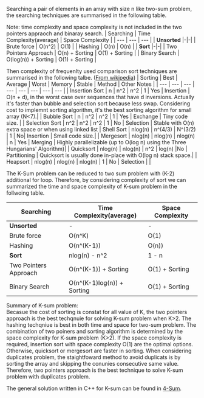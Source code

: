 Searching a pair of elements in an array with size n like two-sum problem, the searching techniques are summarised in the following table.</br>

Note: time complexity and space complexity is not included in the two pointers appraoch and binaray search.
| Searching  | Time Complexity(average) | Space Complexity |
| --- | --- | --- |
| **Unsorted** |-|-|
| Brute force | O(n^2) | O(1) |
| Hashing | O(n) | O(n) |
| **Sort** |-|-|
| Two Pointers Approach | O(n) + Sorting | O(1) + Sorting |
| Binary Search | O(log(n)) + Sorting | O(1) + Sorting |

Then complexity of frequenlty used comparison sort techniques are summarised in the following talbe. ([From wikipedia](https://en.wikipedia.org/wiki/Sorting_algorithm))
| Sorting | Best | Average | Worst | Memory | Stable | Method | Other Notes |
| --- | --- | --- | --- | --- | --- | --- | --- |
| Insertion Sort | n | n^2 | n^2 | 1 | Yes | Insertion | O(n + d), in the worst case over sequences that have d inversions. Actually it's faster than bubble and selection sort because less swap. Considering cost to implemnt sorting algorithm, it's the best sorting algorithm for small array (N<7).|
| Bubble Sort | n | n^2 | n^2 | 1 | Yes | Exchange | Tiny code size. |
| Selection Sort | n^2 | n^2 | n^2 | 1 | No | Selection | Stable with O(n) extra space or when using linked list
| Shell Sort | nlog(n) | n^(4/3) | N^(3/2) | 1 | No| Insertion | Small code size.|
| Mergesort | nlog(n) | nlog(n) | nlog(n) | n | Yes | Merging | Highly parallelizable (up to O(log n) using the Three Hungarians' Algorithm)| 
| Quicksort | nlog(n) | nlog(n) | n^2 | log(n) |No | Partitioning | Quicksort is usually done in-place with O(log n) stack space.|
| Heapsort | nlog(n) | nlog(n) | nlog(n) | 1 | No | Selection | |

The K-Sum problem can be reduced to two sum problem with (K-2) additional for loop. Therefore, by considering complexity of sort we can summarized the time and space complexity of K-sum problem in the follwoing table.

| Searching  | Time Complexity(average) | Space Complexity |
| --- | --- | --- |
| **Unsorted** |-|-|
| Brute force | O(n^K) | O(1) |
| Hashing | O(n^(K-1)) | O(n)) |
| **Sort** |nlog(n) - n^2|1 - n|
| Two Pointers Approach | O(n^(K-1)) + Sorting | O(1) + Sorting |
| Binary Search | O(n^(K-1)log(n)) + Sorting | O(1) + Sorting |

Summary of K-sum problem:</br>
Becasue the cost of sorting is constat for all value of K, the two pointers approach is the best techqnuie for solving K-sum problem when K>2. The hashing techqniue is best in both time and space for two-sum problem. The combination of two poiners and sorting algorithm is determined by the space complexity for K-sum problem (K>2). If the space complexity is required, insertion sort with space complexity O(1) are the optimal options. Otherwise, quicksort or mergesort are faster in sorting. 
When considering duplicates problem, the staightfoward method to avoid duplicats is by sorting the array and skipping the conunies consecutive same value. Therefore, two pointers approach is the best technique to solve K-sum problem with duplicates problem.

The general solution written in C++ for K-sum can be found in [4-Sum](https://github.com/KV152/LeetCode-Solution/blob/master/4-Sum.md). 


